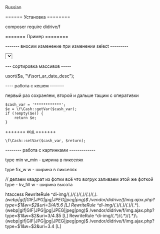 Russian

====== Установка ========

composer require didrive/f

======= Пример ========

------- вносим изменение при изменении select ---------

<select 
    class='form-control base__select__send_data_ajax' 
    ajax_go="/vendor/didrive/f/micro-service/db-edit.php"
    table="gm_user"
    pole="access"
    item_id='{{ k }}'
    >
    <option 
        value='admin'
        s='{{ creatSecret( 'gm_user-access-' ~ k ~ '-admin' ) }}' 
        {% if access1 == 'admin' %} selected="selected" {% endif %} 
        >
        Полный доступ ( администратор )
    </option>
</select>

--- сортировка массивов -----

usort($a, "\\f\\sort_ar_date_desc");

---- работа с кешем -------

первый раз сохраняем, второй и дальше тащим с оперативки

    $cash_var = '************';
    $e = \f\Cash::getVar($cash_var);
    if (!empty($e)) {
        return $e;
    }

+++++++ код +++++++

    \f\Cash::setVar($cash_var, $return);


-------- работа с картинками -------------

type min 
w_min - ширина в пикселях

type fix_w
w - ширина в пикселях

// делаем квадрат из фотки всё что вогрук заливаем этой же фоткой
type - kv_fill
w - ширина высота

htaccess
    RewriteRule ^di-img/(.*)/(.*)/(.*)/(.*)/(.*)\.(webp|gif|GIF|JPG|jpg|JPEG|jpeg|png)$	/vendor/didrive/f/img.ajax.php?type=$1&w=$2&uri=$3/$4/$5.$6 [L]
    RewriteRule ^di-img/(.*)/(.*)/(.*)/(.*)\.(webp|gif|GIF|JPG|jpg|JPEG|jpeg|png)$	/vendor/didrive/f/img.ajax.php?type=$1&w=$2&uri=$3/$4.$5 [L]
    RewriteRule ^di-img/(.*)/(.*)/(.*)\.(webp|gif|GIF|JPG|jpg|JPEG|jpeg|png)$	/vendor/didrive/f/img.ajax.php?type=$1&w=$2&uri=$3.$4 [L]
